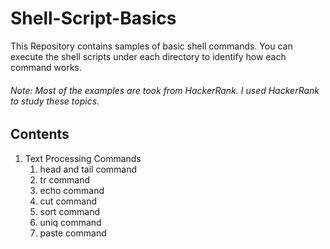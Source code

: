 # Shell-Script-Basics
This Repository contains samples of basic shell commands. You can execute the shell scripts under each directory to identify how each command works. 

###### *Note: Most of the examples are took from HackerRank. I used HackerRank to study these topics.*

## Contents
1. Text Processing Commands
   1. head and tail command
   2. tr command
   3. echo command
   4. cut command
   5. sort command
   6. uniq command
   7. paste command